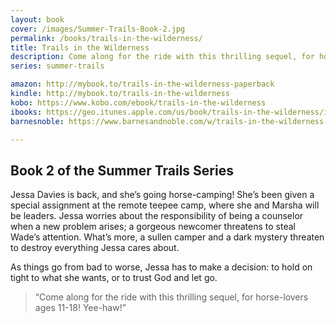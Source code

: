 ```yaml
---
layout: book
cover: /images/Summer-Trails-Book-2.jpg 
permalink: /books/trails-in-the-wilderness/
title: Trails in the Wilderness
description: Come along for the ride with this thrilling sequel, for horse-lovers ages 11-18! Yee-haw!
series: summer-trails

amazon: http://mybook.to/trails-in-the-wilderness-paperback
kindle: http://mybook.to/trails-in-the-wilderness
kobo: https://www.kobo.com/ebook/trails-in-the-wilderness
ibooks: https://geo.itunes.apple.com/us/book/trails-in-the-wilderness/id1210874136?mt=11&at=1001luwG
barnesnoble: https://www.barnesandnoble.com/w/trails-in-the-wilderness-janessa-j-r-suderman/1125697969

---
```


## Book 2 of the Summer Trails Series

Jessa Davies is back, and she’s going horse-camping! She’s been given a
special assignment at the remote teepee camp, where she and Marsha will
be leaders. Jessa worries about the responsibility of being a counselor
when a new problem arises; a gorgeous newcomer threatens to steal Wade’s
attention. What’s more, a sullen camper and a dark mystery threaten to
destroy everything Jessa cares about. 

As things go from bad to worse, Jessa has to make a decision: to hold on
tight to what she wants, or to trust God and let go. 
 
> “Come along for the ride with this thrilling sequel, for horse-lovers
> ages 11-18! Yee-haw!”
